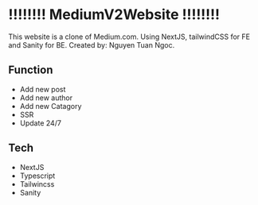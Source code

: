 # ‼️‼️‼️‼️ MediumV2Website ‼️‼️‼️‼️
This website is a clone of Medium.com. Using NextJS, tailwindCSS for FE and Sanity for BE. Created by: Nguyen Tuan Ngoc. 

## Function
- Add new post
- Add new author
- Add new Catagory
- SSR
- Update 24/7
## Tech
- NextJS
- Typescript
- Tailwincss
- Sanity
